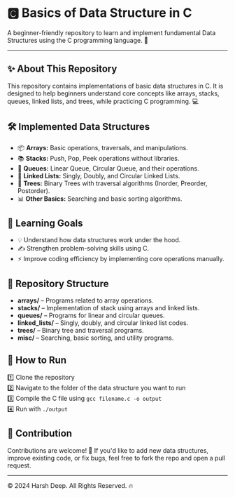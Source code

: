 <h1>🅲 Basics of Data Structure in C</h1>

<p>A beginner-friendly repository to learn and implement fundamental Data Structures using the C programming language. 🚀</p>

<hr>

<h2>✨ About This Repository</h2>
<p>
This repository contains implementations of basic data structures in C.  
It is designed to help beginners understand core concepts like arrays, stacks, queues, linked lists, and trees, while practicing C programming. 💻  
</p>

<h2>🛠️ Implemented Data Structures</h2>
<ul>
  <li>📦 <strong>Arrays:</strong> Basic operations, traversals, and manipulations.</li>
  <li>📚 <strong>Stacks:</strong> Push, Pop, Peek operations without libraries.</li>
  <li>🔄 <strong>Queues:</strong> Linear Queue, Circular Queue, and their operations.</li>
  <li>🔗 <strong>Linked Lists:</strong> Singly, Doubly, and Circular Linked Lists.</li>
  <li>🌳 <strong>Trees:</strong> Binary Trees with traversal algorithms (Inorder, Preorder, Postorder).</li>
  <li>📊 <strong>Other Basics:</strong> Searching and basic sorting algorithms.</li>
</ul>

<h2>🎯 Learning Goals</h2>
<ul>
  <li>💡 Understand how data structures work under the hood.</li>
  <li>✍️ Strengthen problem-solving skills using C.</li>
  <li>⚡ Improve coding efficiency by implementing core operations manually.</li>
</ul>

<h2>📂 Repository Structure</h2>
<ul>
  <li><strong>arrays/</strong> – Programs related to array operations.</li>
  <li><strong>stacks/</strong> – Implementation of stack using arrays and linked lists.</li>
  <li><strong>queues/</strong> – Programs for linear and circular queues.</li>
  <li><strong>linked_lists/</strong> – Singly, doubly, and circular linked list codes.</li>
  <li><strong>trees/</strong> – Binary tree and traversal programs.</li>
  <li><strong>misc/</strong> – Searching, basic sorting, and utility programs.</li>
</ul>

<h2>🚀 How to Run</h2>
<p>
1️⃣ Clone the repository  
<br>
2️⃣ Navigate to the folder of the data structure you want to run  
<br>
3️⃣ Compile the C file using <code>gcc filename.c -o output</code>  
<br>
4️⃣ Run with <code>./output</code>  
</p>

<h2>🤝 Contribution</h2>
<p>
Contributions are welcome! 🌟 If you'd like to add new data structures, improve existing code, or fix bugs, feel free to fork the repo and open a pull request.  
</p>

<hr>

<p>© 2024 Harsh Deep. All Rights Reserved. 🔥</p>
